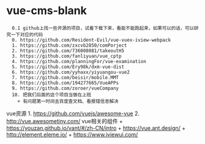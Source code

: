# vue-cms-blank

 
      0.1 github上找一些开源的项目，试着下载下来，看能不能跑起来，如果可以的话，可以研究一下对应的代码
      0. https://github.com/Resident-Evil/vue-vuex-iview-webpack
      1. https://github.com/zxcvb2850/comPorject
      2. https://github.com/736008081/takeoutH5
      3. https://github.com/fanliyuan/vue_cptp
      4. https://github.com/planningFor/vue-examination
      5. https://github.com/Ery98k/dxm-vue-dist
      6. https://github.com/yyhaxx/yiyuangou-vue2
      7. https://github.com/beisir/mobile.MMT
      8. https://github.com/194277665/VueAPPs
      9. https://github.com/zoroer/vueCompany
      10. 把我们后面的这个项目当做在上班
        + 有问题第一时间去百度查文档、看报错信息解决

  vue资源
      1. https://github.com/vuejs/awesome-vue
      2. http://vue.awesometiny.com/
  vue相关的组件
      + https://youzan.github.io/vant/#/zh-CN/intro
      + https://vue.ant.design/
      + http://element.eleme.io/
      + https://www.iviewui.com/
